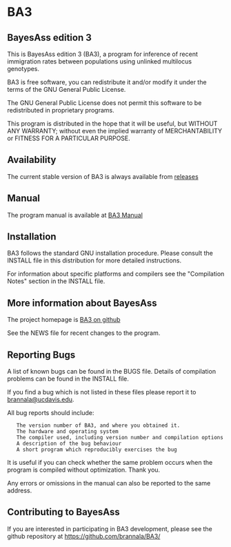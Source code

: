 # BA3

## BayesAss edition 3

This is BayesAss edition 3 (BA3), a program for inference of recent immigration rates between populations using unlinked multilocus genotypes.

BA3 is free software, you can redistribute it and/or modify it under
the terms of the GNU General Public License.

The GNU General Public License does not permit this software to be
redistributed in proprietary programs.

This program is distributed in the hope that it will be useful, but
WITHOUT ANY WARRANTY; without even the implied warranty of
MERCHANTABILITY or FITNESS FOR A PARTICULAR PURPOSE.

## Availability

The current stable version of BA3 is always available from [releases](https://github.com/brannala/BA3/releases)

## Manual

The program manual is available at [BA3 Manual](https://github.com/brannala/BA3/wiki)


## Installation

BA3 follows the standard GNU installation procedure.  Please consult
the INSTALL file in this distribution for more detailed instructions.

For information about specific platforms and compilers see the
"Compilation Notes" section in the INSTALL file.

## More information about BayesAss

The project homepage is [BA3 on github](https://github.com/brannala/BA3)

See the NEWS file for recent changes to the program.

## Reporting Bugs

A list of known bugs can be found in the BUGS file.  Details of
compilation problems can be found in the INSTALL file.

If you find a bug which is not listed in these files please report it
to brannala@ucdavis.edu.

All bug reports should include:

       The version number of BA3, and where you obtained it.
       The hardware and operating system
       The compiler used, including version number and compilation options
       A description of the bug behaviour
       A short program which reproducibly exercises the bug

It is useful if you can check whether the same problem occurs when the
program is compiled without optimization.  Thank you.

Any errors or omissions in the manual can also be reported to the
same address.

## Contributing to BayesAss

If you are interested in participating in BA3 development, please see
the github repository at https://github.com/brannala/BA3/
